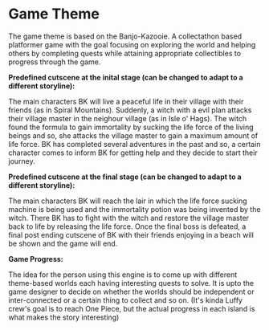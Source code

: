# Game Theme

The game theme is based on the Banjo-Kazooie. A collectathon based platformer game with the goal focusing on exploring the world and helping others by completing quests while attaining appropriate collectibles to progress through the game.

**Predefined cutscene at the inital stage (can be changed to adapt to a different storyline):**

The main characters BK will live a peaceful life in their village with their friends (as in Spiral Mountains). Suddenly, a witch with a evil plan attacks their village master in the neighour village (as in Isle o' Hags). The witch found the formula to gain immortality by sucking the life force of the living beings and so, she attacks the village master to gain a maximum amount of life force. BK has completed several adventures in the past and so, a certain character comes to inform BK for getting help and they decide to start their journey.

**Predefined cutscene at the final stage (can be changed to adapt to a different storyline):**

The main characters BK will reach the lair in which the life force sucking machine is being used and the immortality potion was being invented by the witch. There BK has to fight with the witch and restore the village master back to life by releasing the life force. Once the final boss is defeated, a final post ending cutscene of BK with their friends enjoying in a beach will be shown and the game will end.

**Game Progress:**

The idea for the person using this engine is to come up with different theme-based worlds each having interesting quests to solve. It is upto the game designer to decide on whether the worlds should be independent or inter-connected or a certain thing to collect and so on. (It's kinda Luffy crew's goal is to reach One Piece, but the actual progress in each island is what makes the story interesting)
